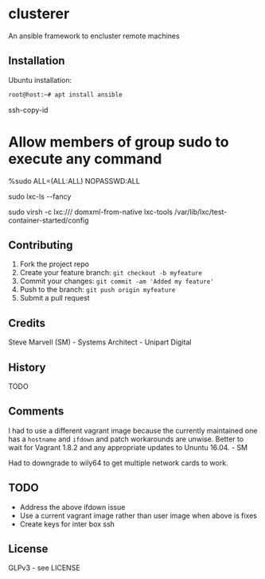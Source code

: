 # clusterer
An ansible framework to encluster remote machines

## Installation

Ubuntu installation:
```sh
root@host:~# apt install ansible
```

ssh-copy-id

# Allow members of group sudo to execute any command
%sudo   ALL=(ALL:ALL) NOPASSWD:ALL

 sudo lxc-ls --fancy
 
sudo virsh -c lxc:/// domxml-from-native lxc-tools /var/lib/lxc/test-container-started/config

## Contributing

1. Fork the project repo
2. Create your feature branch: `git checkout -b myfeature`
3. Commit your changes: `git commit -am 'Added my feature'`
4. Push to the branch: `git push origin myfeature`
5. Submit a pull request

## Credits

Steve Marvell (SM) - Systems Architect - Unipart Digital

## History

TODO

## Comments

I had to use a different vagrant image because the currently
maintained one has a `hostname` and `ifdown` and patch workarounds are
unwise. Better to wait for Vagrant 1.8.2 and any appropriate updates
to Ununtu 16.04. - SM

Had to downgrade to wily64 to get multiple network cards to work.

## TODO

* Address the above ifdown issue
* Use a current vagrant image rather than user image when above is fixes
* Create keys for inter box ssh

## License

GLPv3 - see LICENSE

